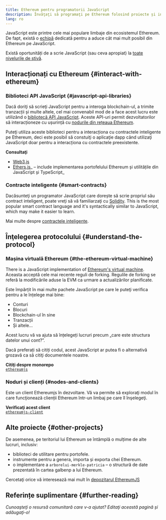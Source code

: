 ```yaml
---
title: Ethereum pentru programatorii JavaScript
description: Învăţaţi să programaţi pe Ethereum folosind proiecte și instrumente Java.
lang: ro
---
```


JavaScript este printre cele mai populare limbaje din ecosistemul Ethereum. De fapt, există o [echipă](https://github.com/ethereumjs) dedicată pentru a aduce cât mai mult posibil din Ethereum pe JavaScript.

Există oportunități de a scrie JavaScript (sau ceva apropiat) la [toate nivelurile de stivă](/developers/docs/ethereum-stack/).

## Interacționați cu Ethereum \{#interact-with-ethereum}

### Biblioteci API JavaScript \{#javascript-api-libraries}

Dacă doriţi să scrieţi JavaScript pentru a interoga blockchain-ul, a trimite tranzacții și multe altele, cel mai convenabil mod de a face acest lucru este utilizând o [bibliotecă API JavaScript](/developers/docs/apis/javascript/). Aceste API-uri permit dezvoltatorilor să interacționeze cu ușurință cu [nodurile din rețeaua Ethereum](/developers/docs/nodes-and-clients/).

Puteţi utiliza aceste biblioteci pentru a interacționa cu contractele inteligente pe Ethereum, deci este posibil să constuiţi o aplicaţie dapp când utilizaţi JavaScript doar pentru a interacționa cu contractele preexistente.

**Consultaţi**

- [Web3.js](https://web3js.readthedocs.io/)
- [Ethers.js](https://docs.ethers.io/)_ – include implementarea portofelului Ethereum și utilitățile din JavaScript și TypeScript_

### Contracte inteligente \{#smart-contracts}

Dacăsunteţi un programator JavaScript care dorește să scrie propriul său contract inteligent, poate vreţi să vă familiarzaţi cu [Solidity](https://solidity.readthedocs.io). This is the most popular smart contract language and it's syntactically similar to JavaScript, which may make it easier to learn.

Mai multe despre [contractele inteligente](/developers/docs/smart-contracts/).

## Înţelegerea protocolului \{#understand-the-protocol}

### Mașina virtuală Ethereum \{#the-ethereum-virtual-machine}

There is a JavaScript implementation of [Ethereum's virtual machine](/developers/docs/evm/). Aceasta acceptă cele mai recente reguli de forking. Regulile de forking se referă la modificările aduse la EVM ca urmare a actualizărilor planificate.

Este împărțit în mai multe pachete JavaScript pe care le puteţi verifica pentru a le înțelege mai bine:

- Conturi
- Blocuri
- Blockchain-ul în sine
- Tranzacții
- Și altele...

Acest lucru vă va ajuta să înțelegeți lucruri precum „care este structura datelor unui cont?”.

Dacă preferați să citiți codul, acest JavaScript ar putea fi o alternativă grozavă ca să citiţi documentele noastre.

**Citiţi despre monorepo**  
[`ethereumjs`](https://github.com/ethereumjs/ethereumjs-vm)

### Noduri și clienți \{#nodes-and-clients}

Este un client Ethereumjs în dezvoltare. Vă va permite să exploraţi modul în care funcţionează clienții Ethereum într-un limbaj pe care îl înşelegeţi.

**Verificaţi acest client**  
[`ethereumjs-client`](https://github.com/ethereumjs/ethereumjs-client)

## Alte proiecte \{#other-projects}

De asemenea, pe teritoriul lui Ethereum se întâmplă o mulțime de alte lucruri, inclusiv:

- biblioteci de utilitare pentru portofele.
- instrumente pentru a genera, importa și exporta chei Ethereum.
- o implementare a `arborelui-merkle-patricia` – o structură de date prezentată în cartea galbenp a lui Ethereum.

Cercetaţi orice vă interesează mai mult în [depozitarul EthereumJS](https://github.com/ethereumjs)

## Referințe suplimentare \{#further-reading}

_Cunoaşteţi o resursă comunitară care v-a ajutat? Editaţi această pagină și adăugaţi-o!_
